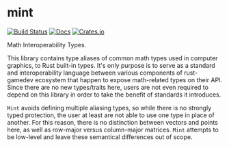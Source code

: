 # mint
[![Build Status](https://travis-ci.org/kvark/mint.svg)](https://travis-ci.org/kvark/mint)
[![Docs](https://docs.rs/mint/badge.svg)](https://docs.rs/mint)
[![Crates.io](https://img.shields.io/crates/v/mint.svg?maxAge=2592000)](https://crates.io/crates/mint)

Math Interoperability Types.

This library contains type aliases of common math types used in computer graphics, to Rust built-in types.
It's only purpose is to serve as a standard and interoperability language between various components of rust-gamedev ecosystem that happen to expose math-related types on their API.
Since there are no new types/traits here, users are not even required to depend on this library in order to take the benefit of standards it introduces.

`Mint` avoids defining multiple aliasing types, so while there is no strongly typed protection, the user at least are not able to use one type in place of another. For this reason, there is no distinction between vectors and points here, as well as row-major versus column-major matrices. `Mint` attempts to be low-level and leave these semantical differences out of scope.
